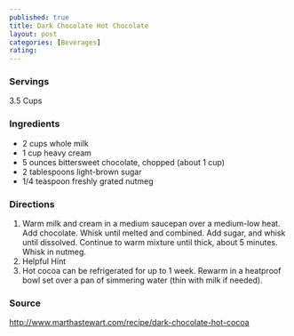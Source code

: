 ```yaml
---
published: true
title: Dark Chocolate Hot Chocolate
layout: post
categories: [Beverages]
rating: 
---
```

### Servings
3.5 Cups

### Ingredients
- 2 cups whole milk
- 1 cup heavy cream
- 5 ounces bittersweet chocolate, chopped (about 1 cup)
- 2 tablespoons light-brown sugar
- 1/4 teaspoon freshly grated nutmeg




### Directions
1. Warm milk and cream in a medium saucepan over a medium-low heat. Add chocolate. Whisk until melted and combined. Add sugar, and whisk until dissolved. Continue to warm mixture until thick, about 5 minutes. Whisk in nutmeg.
2. Helpful Hint
3. Hot cocoa can be refrigerated for up to 1 week. Rewarm in a heatproof bowl set over a pan of simmering water (thin with milk if needed).

### Source
<a href="http://www.marthastewart.com/recipe/dark-chocolate-hot-cocoa" target="new">http://www.marthastewart.com/recipe/dark-chocolate-hot-cocoa</a>
